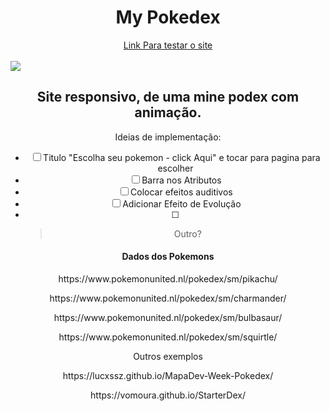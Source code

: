 <h1 align="center"> My Pokedex </h1>
<div align="center">
  <a href="https://flameboxpokedex.netlify.app/">
  Link Para testar o site</a>
<br><br>
</div>
<img src="https://github.com/Samuraiflamesf/Pokedex_MapaWeek/blob/main/src/v1.png" wight= 800px>
<div align="center">
<h2>Site responsivo, de uma mine podex com animação.</h2>
  <p> Ideias de implementação:</p>
  
  
  - [ ] Titulo "Escolha seu pokemon - click Aqui" e tocar para pagina para escolher 
  - [ ] Barra nos Atributos
  - [ ] Colocar efeitos auditivos
  - [ ] Adicionar Efeito de Evolução
  - [ ] >Outro?</li>
  
</div>
<h4 align="center">Dados dos Pokemons</h4>
<p align="center">https://www.pokemonunited.nl/pokedex/sm/pikachu/</p>
<p align="center">https://www.pokemonunited.nl/pokedex/sm/charmander/</p>
<p align="center">https://www.pokemonunited.nl/pokedex/sm/bulbasaur/</p>
<p align="center">https://www.pokemonunited.nl/pokedex/sm/squirtle/</p>
<p align="center">Outros exemplos</p>
<p align="center">https://lucxssz.github.io/MapaDev-Week-Pokedex/</p>
<p align="center"></p>
<p align="center">https://vomoura.github.io/StarterDex/</p>
